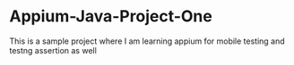 # Appium-Java-Project-One
This is a sample project where I am learning appium for mobile testing and testng assertion as well
